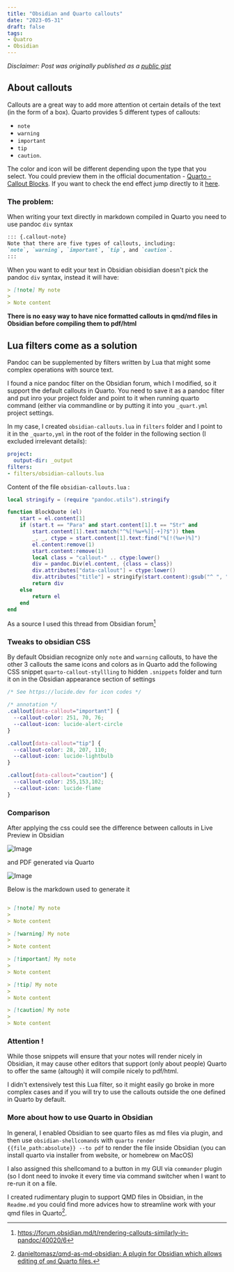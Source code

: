 ```yaml
---
title: "Obsidian and Quarto callouts"
date: "2023-05-31"
draft: false
tags:
- Quatro
- Obsidian
---
```


_Disclaimer: Post was originally published as a [public gist](https://gist.github.com/danieltomasz/87b1321e23c045309d2571f525f856cf)_

## About callouts 

Callouts are a great way to add more attention ot certain details of the text (in the form of a box).
Quarto provides 5 different types of callouts:

- `note`
- `warning`
- `important`
- `tip`
- `caution`.

The color and icon will be different depending upon the type that you select. You could preview them in the official documentation - [Quarto - Callout Blocks](https://quarto.org/docs/authoring/callouts.html). If you want to check the end effect jump directly to it [here](https://gist.github.com/danieltomasz/87b1321e23c045309d2571f525f856cf#comparison/).

### The problem:

When writing your text  directly in markdown compiled in Quarto you need to use pandoc `div` syntax

```markdown
::: {.callout-note}
Note that there are five types of callouts, including:
`note`, `warning`, `important`, `tip`, and `caution`.
:::
```

When you want to edit your text in Obsidian obisidian doesn't pick the pandoc `div`  syntax, instead it will have:

```markdown
> [!note] My note
>
> Note content
```

**There is no easy way to have nice formatted callouts in qmd/md files in Obsidian before compiling them to pdf/html**

## Lua filters come as a solution

Pandoc can be supplemented by filters written by Lua that might some complex operations with source text.

I found a nice pandoc filter on the Obsidian forum, which I modified, so it support the default callouts in Quarto.
You need to save it as a pandoc filter and put inro your  project folder and point to it when running quarto command (either via commandline or by putting it into you `_quart.yml` project settings.

In my case, I created `obsidian-callouts.lua` in `filters` folder and I point to it in the `_quarto,yml` in the root of the folder in the following section (I excluded irrelevant details):

```yml
project:
  output-dir: _output
filters:
- filters/obsidian-callouts.lua
```

Content of the file `obsidian-callouts.lua` :

```lua
local stringify = (require "pandoc.utils").stringify

function BlockQuote (el)
    start = el.content[1]
    if (start.t == "Para" and start.content[1].t == "Str" and
        start.content[1].text:match("^%[!%w+%][-+]?$")) then
        _, _, ctype = start.content[1].text:find("%[!(%w+)%]")
        el.content:remove(1)
        start.content:remove(1)
        local class = "callout-" .. ctype:lower()
        div = pandoc.Div(el.content, {class = class})
        div.attributes["data-callout"] = ctype:lower()
        div.attributes["title"] = stringify(start.content):gsub("^ ", "")
        return div
    else
        return el
    end
end
```

As a source I used this thread from Obsidian forum[^1]

[^1]:https://forum.obsidian.md/t/rendering-callouts-similarly-in-pandoc/40020/6

### Tweaks to obsidian CSS

By default Obsidian recognize only `note` and  `warning` callouts, to have the other 3 callouts the same icons and colors as in Quarto add the following CSS snippet `quarto-callout-styllling` to hidden `.snippets` folder and turn it on in the Obsidian appearance section of settings

```css
/* See https://lucide.dev for icon codes */

/* annotation */
.callout[data-callout="important"] {
  --callout-color: 251, 70, 76;
  --callout-icon: lucide-alert-circle
}

.callout[data-callout="tip"] {
  --callout-color: 28, 207, 110;
  --callout-icon: lucide-lightbulb
}

.callout[data-callout="caution"] {
  --callout-color: 255,153,102;
  --callout-icon: lucide-flame
}
```

### Comparison

After applying the css could see the  difference between callouts in Live Preview in  Obsidian 

![Image](https://user-images.githubusercontent.com/7980381/242414671-abd8b360-3a98-4fa0-90ea-d62c453855f0.png)

and  PDF generated via Quarto

![Image](https://user-images.githubusercontent.com/7980381/242414991-78ff1f8b-e361-400e-a664-2599f7867c1d.png)

Below is the markdown used to generate it

```markdown

> [!note] My note
>
> Note content

> [!warning] My note
>
> Note content

> [!important] My note
>
> Note content

> [!tip] My note
>
> Note content

> [!caution] My note
>
> Note content
```

### Attention !

While those snippets will ensure that your notes will render nicely in Obsidian, it may cause other editors that support (only about people) Quarto to offer the same (altough) it will compile nicely to pdf/html.

I didn't extensively test this Lua filter, so it might easily go broke in more complex cases and if you will try to use the callouts outside the one defined in Quarto by default.

### More about how to use Quarto in Obsidian

In general, I enabled Obsidian to see quarto files as md files via plugin, and then use `obsidian-shellcomands` with `quarto render {{file_path:absolute}} --to pdf` to render the file inside Obsidian (you can install quarto via installer from website, or homebrew on MacOS)

I also assigned this shellcomand to a button in my GUI via `commander` plugin (so I dont need to invoke it every time via command switcher when I want to re-run it on a file.

I created rudimentary plugin to support QMD files in Obsidian, in the `Readme.md` you could find more advices how to streamline work with your qmd files in Quarto[^2].

[^2]: [danieltomasz/qmd-as-md-obsidian: A plugin for Obsidian which allows editing of `qmd` Quarto files.](https://github.com/danieltomasz/qmd-as-md-obsidian)

